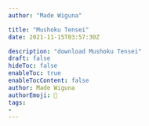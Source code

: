 ```yaml
---
author: "Made Wiguna"

title: "Mushoku Tensei"
date: 2021-11-15T03:57:30Z

description: "download Mushoku Tensei"
draft: false
hideToc: false
enableToc: true
enableTocContent: false
author: Made Wiguna
authorEmoji: 👻
tags: 
- 
---
```


